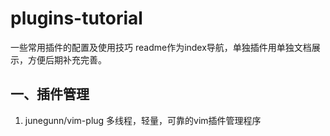 # plugins-tutorial
一些常用插件的配置及使用技巧
readme作为index导航，单独插件用单独文档展示，方便后期补充完善。

## 一、插件管理
1. junegunn/vim-plug 多线程，轻量，可靠的vim插件管理程序
